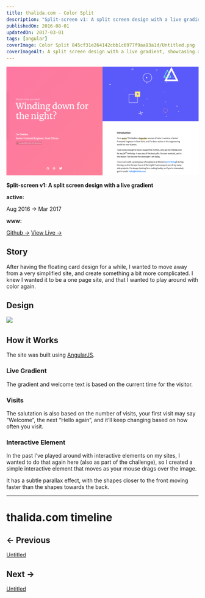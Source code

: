 ```yaml
---
title: thalida.com - Color Split
description: "Split-screen v1: A split screen design with a live gradient"
publishedOn: 2016-08-01
updatedOn: 2017-03-01
tags: [angular]
coverImage: Color Split 845cf31e264142cbb1c6977f9aa83a1d/Untitled.png
coverImageAlt: A split screen design with a live gradient, showcasing a colorful and interactive web interface.
---
```


![Untitled](Color%20Split%20845cf31e264142cbb1c6977f9aa83a1d/Untitled.png)

**Split-screen v1: A split screen design with a live gradient**

**active:**

Aug 2016 → Mar 2017

**www:**

[Github →](https://github.com/thalida/thalida.com/tree/v-2016)     [View Live →](https://2016.v.thalida.com)

## Story

After having the floating card design for a while, I wanted to move away from a very simplified site, and create something a bit more complicated. I knew I wanted it to be a one page site, and that I wanted to play around with color again.

## Design

![](https://thalida.com/static/images/posts/meta-history/2016-08--2017-03/mock.1.png)

## How it Works

The site was built using [AngularJS](https://angularjs.org/).

### Live Gradient

The gradient and welcome text is based on the current time for the visitor.

### Visits

The salutation is also based on the number of visits, your first visit may say “Welcome”, the next “Hello again”, and it’ll keep changing based on how often you visit.

### Interactive Element

In the past I’ve played around with interactive elements on my sites, I wanted to do that again here (also as part of the challenge), so I created a simple interactive element that moves as your mouse drags over the image.

It has a subtle parallax effect, with the shapes closer to the front moving faster than the shapes towards the back.

---

# thalida.com timeline

## ← Previous

[Untitled](Color%20Split%20845cf31e264142cbb1c6977f9aa83a1d/Untitled%2004a3109588f64674b1979484a53821f5.csv)

## Next →

[Untitled](Color%20Split%20845cf31e264142cbb1c6977f9aa83a1d/Untitled%20d198ec3197be4ae3b09e67d598601551.csv)
